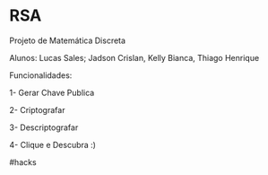 # RSA
Projeto de Matemática Discreta

Alunos: Lucas Sales; Jadson Crislan, Kelly Bianca, Thiago Henrique

Funcionalidades:

1- Gerar Chave Publica

2- Criptografar

3- Descriptografar

4- Clique e Descubra :)

#hacks
